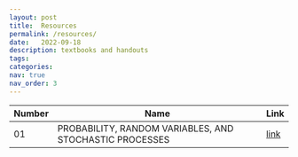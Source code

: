 ```yaml
---
layout: post
title:  Resources
permalink: /resources/
date:   2022-09-18
description: textbooks and handouts
tags: 
categories: 
nav: true
nav_order: 3
---
```

| Number | Name                                                    | Link                                   |
| ----   | ------------------------------------------------------- | -------------------------------------- |
| 01     | PROBABILITY, RANDOM VARIABLES, AND STOCHASTIC PROCESSES | <a href='/assets/zip/papoulis.zip'>link</a> |
